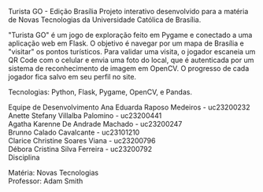 Turista GO - Edição Brasília
Projeto interativo desenvolvido para a matéria de Novas Tecnologias da Universidade Católica de Brasília.

<p text-align:justify>"Turista GO" é um jogo de exploração feito em Pygame e conectado a uma aplicação web em Flask. O objetivo é navegar por um mapa de Brasília e "visitar" os pontos turísticos. Para validar uma visita, o jogador escaneia um QR Code com o celular e envia uma foto do local, que é autenticada por um sistema de reconhecimento de imagem em OpenCV. O progresso de cada jogador fica salvo em seu perfil no site.</p>

Tecnologias: Python, Flask, Pygame, OpenCV, e Pandas.

Equipe de Desenvolvimento
Ana Eduarda Raposo Medeiros - uc23200232
<br>
Anette Stefany Villalba Palomino - uc23200441
<br>
Agatha Karenne De Andrade Machado - uc23200247
<br>
Brunno Calado Cavalcante - uc23101210
<br>
Clarice Christine Soares Viana - uc23200796
<br>
Débora Cristina Silva Ferreira - uc23200792
<br>
Disciplina
<br>


Matéria: Novas Tecnologias
<br>
Professor: Adam Smith
